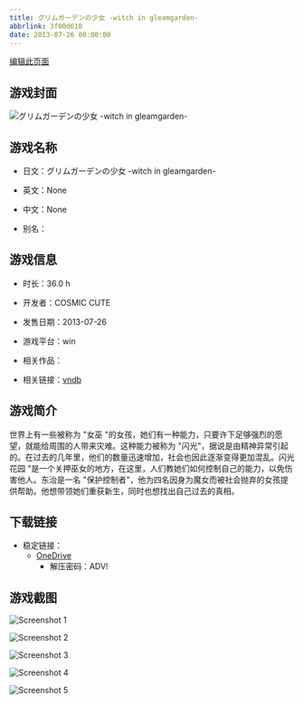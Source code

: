 ```yaml
---
title: グリムガーデンの少女 -witch in gleamgarden-
abbrlink: 3f00d610
date: 2013-07-26 00:00:00
---
```

[编辑此页面](https://github.com/ACG-3/ADV3-source/blob/main/source/_posts/games/%E3%82%B0%E3%83%AA%E3%83%A0%E3%82%AC%E3%83%BC%E3%83%87%E3%83%B3%E3%81%AE%E5%B0%91%E5%A5%B3%20-witch%20in%20gleamgarden-.md)

## 游戏封面

![グリムガーデンの少女 -witch in gleamgarden-](https://pan.timero.xyz/onedrive/img_lib_001/%E3%82%B0%E3%83%AA%E3%83%A0%E3%82%AC%E3%83%BC%E3%83%87%E3%83%B3%E3%81%AE%E5%B0%91%E5%A5%B3%20-witch%20in%20gleamgarden-_cover.avif)


## 游戏名称

- 日文：グリムガーデンの少女 -witch in gleamgarden-
- 英文：None
- 中文：None

- 别名：


## 游戏信息

- 时长：36.0 h
- 开发者：COSMIC CUTE
- 发售日期：2013-07-26
- 游戏平台：win
- 相关作品：

- 相关链接：[vndb](https://vndb.org/v11955)


## 游戏简介

世界上有一些被称为 "女巫 "的女孩，她们有一种能力，只要许下足够强烈的愿望，就能给周围的人带来灾难。这种能力被称为 "闪光"，据说是由精神异常引起的。在过去的几年里，他们的数量迅速增加，社会也因此逐渐变得更加混乱。闪光花园 "是一个关押巫女的地方，在这里，人们教她们如何控制自己的能力，以免伤害他人。东治是一名 "保护控制者"，他为四名因身为魔女而被社会抛弃的女孩提供帮助。他想带领她们重获新生，同时也想找出自己过去的真相。




## 下载链接

- 稳定链接：
    - [OneDrive](https://pan.timero.xyz/onedrive/adv_lib_001/%E3%82%B0%E3%83%AA%E3%83%A0%E3%82%AC%E3%83%BC%E3%83%87%E3%83%B3%E3%81%AE%E5%B0%91%E5%A5%B3%20-witch%20in%20gleamgarden-)
        - 解压密码：ADV!



## 游戏截图


![Screenshot 1](https://pan.timero.xyz/onedrive/img_lib_001/%E3%82%B0%E3%83%AA%E3%83%A0%E3%82%AC%E3%83%BC%E3%83%87%E3%83%B3%E3%81%AE%E5%B0%91%E5%A5%B3%20-witch%20in%20gleamgarden-_Screenshot_1.avif)

![Screenshot 2](https://pan.timero.xyz/onedrive/img_lib_001/%E3%82%B0%E3%83%AA%E3%83%A0%E3%82%AC%E3%83%BC%E3%83%87%E3%83%B3%E3%81%AE%E5%B0%91%E5%A5%B3%20-witch%20in%20gleamgarden-_Screenshot_2.avif)

![Screenshot 3](https://pan.timero.xyz/onedrive/img_lib_001/%E3%82%B0%E3%83%AA%E3%83%A0%E3%82%AC%E3%83%BC%E3%83%87%E3%83%B3%E3%81%AE%E5%B0%91%E5%A5%B3%20-witch%20in%20gleamgarden-_Screenshot_3.avif)

![Screenshot 4](https://pan.timero.xyz/onedrive/img_lib_001/%E3%82%B0%E3%83%AA%E3%83%A0%E3%82%AC%E3%83%BC%E3%83%87%E3%83%B3%E3%81%AE%E5%B0%91%E5%A5%B3%20-witch%20in%20gleamgarden-_Screenshot_4.avif)

![Screenshot 5](https://pan.timero.xyz/onedrive/img_lib_001/%E3%82%B0%E3%83%AA%E3%83%A0%E3%82%AC%E3%83%BC%E3%83%87%E3%83%B3%E3%81%AE%E5%B0%91%E5%A5%B3%20-witch%20in%20gleamgarden-_Screenshot_5.avif)


